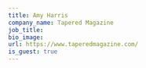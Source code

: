 ```yaml
---
title: Amy Harris
company_name: Tapered Magazine
job_title:
bio_image:
url: https://www.taperedmagazine.com/
is_guest: true
---
```

